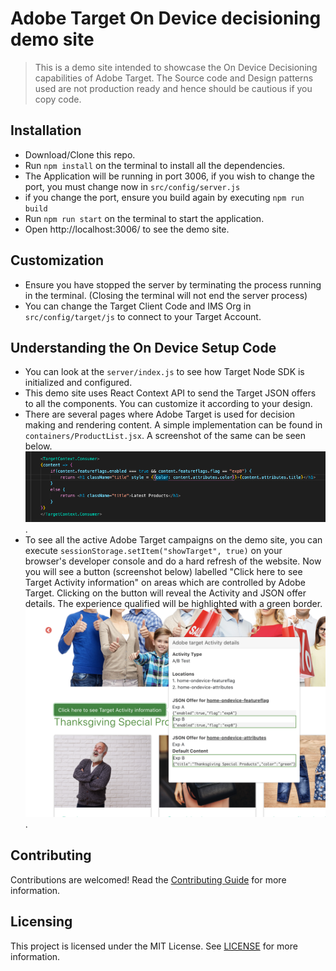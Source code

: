 # Adobe Target On Device decisioning demo site

> This is a demo site intended to showcase the On Device Decisioning capabilities of Adobe Target. The Source code and Design patterns used are not production ready and hence should be cautious if you copy code.

## Installation

* Download/Clone this repo.
* Run `npm install` on the terminal to install all the dependencies.
* The Application will be running in port 3006, if you wish to change the port, you must change now in `src/config/server.js`
* if you change the port, ensure you build again by executing `npm run build`
* Run `npm run start` on the terminal to start the application.
* Open http://localhost:3006/ to see the demo site.

## Customization

* Ensure you have stopped the server by terminating the process running in the terminal. (Closing the terminal will not end the server process)
* You can change the Target Client Code and IMS Org in `src/config/target/js` to connect to your Target Account.

## Understanding the On Device Setup Code

* You can look at the `server/index.js` to see how Target Node SDK is initialized and configured.
* This demo site uses React Context API to send the Target JSON offers to all the components. You can customize it according to your design.
* There are several pages where Adobe Target is used for decision making and rendering content. A simple implementation can be found in `containers/ProductList.jsx`. A screenshot of the same can be seen below.
  ![Consuming Target JSON Offers](/public/assets/images/screen_consumer_code.png).
* To see all the active Adobe Target campaigns on the demo site, you can execute `sessionStorage.setItem("showTarget", true)` on your browser's developer console and do a hard refresh of the website. Now you will see a button (screenshot below) labelled "Click here to see Target Activity information" on areas which are controlled by Adobe Target. Clicking on the button will reveal the Activity and JSON offer details. The experience qualified will be highlighted with a green border.
![Consuming Target JSON Offers](/public/assets/images/screen_activitydetails.png).


## Contributing

Contributions are welcomed! Read the [Contributing Guide](./CONTRIBUTING.md) for more information.

## Licensing

This project is licensed under the MIT License. See [LICENSE](./LICENSE.md) for more information.
